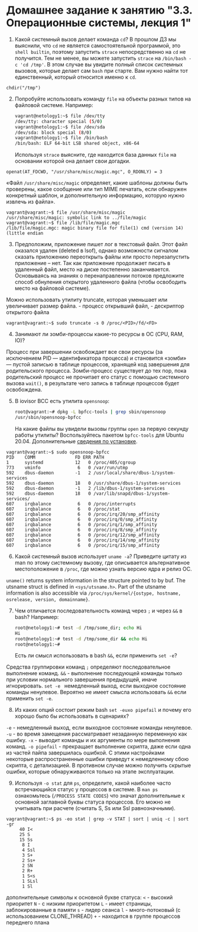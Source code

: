 # Домашнее задание к занятию "3.3. Операционные системы, лекция 1"

1. Какой системный вызов делает команда `cd`? В прошлом ДЗ мы выяснили, что `cd` не является самостоятельной  программой, это `shell builtin`, поэтому запустить `strace` непосредственно на `cd` не получится. Тем не менее, вы можете запустить `strace` на `/bin/bash -c 'cd /tmp'`. В этом случае вы увидите полный список системных вызовов, которые делает сам `bash` при старте. Вам нужно найти тот единственный, который относится именно к `cd`.

 `chdir("/tmp")`

2. Попробуйте использовать команду `file` на объекты разных типов на файловой системе. Например:
    ```bash
    vagrant@netology1:~$ file /dev/tty
    /dev/tty: character special (5/0)
    vagrant@netology1:~$ file /dev/sda
    /dev/sda: block special (8/0)
    vagrant@netology1:~$ file /bin/bash
    /bin/bash: ELF 64-bit LSB shared object, x86-64
    ```
    Используя `strace` выясните, где находится база данных `file` на основании которой она делает свои догадки.

```buildoutcfg
openat(AT_FDCWD, "/usr/share/misc/magic.mgc", O_RDONLY) = 3
```

«Файл `/usr/share/misc/magic` определяет, какие шаблоны должны быть проверены, какое сообщение или тип MIME печатать, если обнаружен конкретный шаблон, и дополнительную информацию, которую нужно извлечь из файла».

```buildoutcfg
vagrant@vagrant:~$ file /usr/share/misc/magic
/usr/share/misc/magic: symbolic link to ../file/magic
vagrant@vagrant:~$ file /lib/file/magic.mgc
/lib/file/magic.mgc: magic binary file for file(1) cmd (version 14) (little endian
```


3. Предположим, приложение пишет лог в текстовый файл. Этот файл оказался удален (deleted в lsof), однако возможности сигналом сказать приложению переоткрыть файлы или просто перезапустить приложение – нет. Так как приложение продолжает писать в удаленный файл, место на диске постепенно заканчивается. Основываясь на знаниях о перенаправлении потоков предложите способ обнуления открытого удаленного файла (чтобы освободить место на файловой системе).

Можно использовать утилиту truncate, которая уменьшает или увеличивает размер файла. <PID> - процесс открывший файл, <FD> - дескриптор открытого файла

```buildoutcfg
vagrant@vagrant:~$ sudo truncate -s 0 /proc/<PID>/fd/<FD>
```

4. Занимают ли зомби-процессы какие-то ресурсы в ОС (CPU, RAM, IO)?

Процесс при завершении освобождает все свои ресурсы (за исключением PID — идентификатора процесса) и становится «зомби» — пустой записью в таблице процессов, хранящей код завершения для родительского процесса. Зомби-процесс существует до тех пор, пока родительский процесс не прочитает его статус с помощью системного вызова `wait()`, в результате чего запись в таблице процессов будет освобождена.

5. В iovisor BCC есть утилита `opensnoop`:
    ```bash
    root@vagrant:~# dpkg -L bpfcc-tools | grep sbin/opensnoop
    /usr/sbin/opensnoop-bpfcc
    ```
    На какие файлы вы увидели вызовы группы `open` за первую секунду работы утилиты? Воспользуйтесь пакетом `bpfcc-tools` для Ubuntu 20.04. Дополнительные [сведения по установке](https://github.com/iovisor/bcc/blob/master/INSTALL.md).

```buildoutcfg
vagrant@vagrant:~$ sudo opensnoop-bpfcc
PID    COMM               FD ERR PATH
1      systemd            12   0 /proc/405/cgroup
773    vminfo              6   0 /var/run/utmp
592    dbus-daemon        -1   2 /usr/local/share/dbus-1/system-services
592    dbus-daemon        18   0 /usr/share/dbus-1/system-services
592    dbus-daemon        -1   2 /lib/dbus-1/system-services
592    dbus-daemon        18   0 /var/lib/snapd/dbus-1/system-services/
607    irqbalance          6   0 /proc/interrupts
607    irqbalance          6   0 /proc/stat
607    irqbalance          6   0 /proc/irq/20/smp_affinity
607    irqbalance          6   0 /proc/irq/0/smp_affinity
607    irqbalance          6   0 /proc/irq/1/smp_affinity
607    irqbalance          6   0 /proc/irq/8/smp_affinity
607    irqbalance          6   0 /proc/irq/12/smp_affinity
607    irqbalance          6   0 /proc/irq/14/smp_affinity
607    irqbalance          6   0 /proc/irq/15/smp_affinity
```

6. Какой системный вызов использует `uname -a`? Приведите цитату из man по этому системному вызову, где описывается альтернативное местоположение в `/proc`, где можно узнать версию ядра и релиз ОС.

`uname()` returns system information in the structure pointed to by buf. The utsname struct is defined in `<sys/utsname.h>`. Part of the utsname information is also accessible via `/proc/sys/kernel/{ostype, hostname, osrelease, version, domainname}`.  

7. Чем отличается последовательность команд через `;` и через `&&` в bash? Например:
    ```bash
    root@netology1:~# test -d /tmp/some_dir; echo Hi
    Hi
    root@netology1:~# test -d /tmp/some_dir && echo Hi
    root@netology1:~#
    ```
    Есть ли смысл использовать в bash `&&`, если применить `set -e`?

Средства группировки команд `;` определяют последовательное выполнение команд. `&&`	- выполнение последующей команды только при условии нормального завершения предыдущей, иначе игнорировать.
`set -e ` немедленный выход, если выходное состояние команды ненулевое. Вероятно не имеет смысла использовать `&&` если применить `set -e`. 

8. Из каких опций состоит режим bash `set -euxo pipefail` и почему его хорошо было бы использовать в сценариях?

`-е` - немедленный выход, если выходное состояние команды ненулевое.
`-u` - во время замещения рассматривает незаданную переменную как ошибку.
`-x` - выводит команды и их аргументы по мере выполнения команд.
`-o pipefail` - прекращает выполнение скрипта, даже если одна из частей пайпа завершилась ошибкой.
С этими настройками некоторые распространенные ошибки приведут к немедленному сбою скрипта, с детализацией. В противном случае можно получить скрытые ошибки, которые обнаруживаются только на этапе эксплуатации.

9. Используя `-o stat` для `ps`, определите, какой наиболее часто встречающийся статус у процессов в системе. В `man ps` ознакомьтесь (`/PROCESS STATE CODES`) что значат дополнительные к основной заглавной буквы статуса процессов. Его можно не учитывать при расчете (считать S, Ss или Ssl равнозначными).

```buildoutcfg
vagrant@vagrant:~$ ps -eo stat | grep -v STAT | sort | uniq -c | sort -gr
     40 I<
     25 S
     15 Ss
      8 I
      4 Ssl
      3 S+
      2 Ss+
      2 SN
      2 R+
      1 S<s
      1 SLsl
      1 Sl
```

дополнительные символы к основной букве статуса:
               `<` - высокий приоритет
               `N` - с низким приоритетом
               `L` - имеет страницы, заблокированные в памяти
               `s` - лидер сеанса
               `l` - много-потоковый (с использованием CLONE_THREAD)
               `+` - находится в группе процессов переднего плана